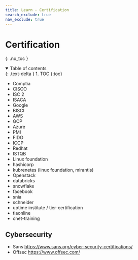 ```yaml
---
title: Learn - Certification
search_exclude: true
nav_exclude: true
---
```


<!-- prettier-ignore-start -->
# Certification
{: .no_toc }

<details open markdown="block">
  <summary>
    Table of contents
  </summary>
  {: .text-delta }
1. TOC
{:toc}
</details>

<!-- prettier-ignore-end -->

-   Comptia
-   CISCO
-   ISC 2
-   ISACA
-   Google
-   BISCI
-   AWS
-   GCP
-   Azure
-   PMI
-   FIDO
-   ICCP
-   Redhat
-   ISTQB
-   Linux foundation
-   hashicorp
-   kubrenetes (linux foundation, mirantis)
-   Openstack
-   databricks
-   snowflake
-   facebook
-   snia
-   schneider
-   uptime institute / tier-certification
-   tiaonline
-   cnet-training

## Cybersecurity

-   Sans https://www.sans.org/cyber-security-certifications/
-   Offsec https://www.offsec.com/

